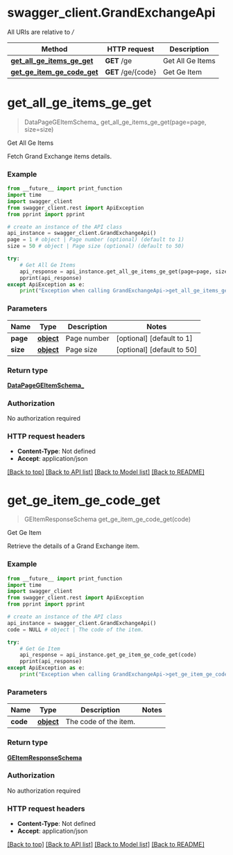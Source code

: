 # swagger_client.GrandExchangeApi

All URIs are relative to */*

Method | HTTP request | Description
------------- | ------------- | -------------
[**get_all_ge_items_ge_get**](GrandExchangeApi.md#get_all_ge_items_ge_get) | **GET** /ge | Get All Ge Items
[**get_ge_item_ge_code_get**](GrandExchangeApi.md#get_ge_item_ge_code_get) | **GET** /ge/{code} | Get Ge Item

# **get_all_ge_items_ge_get**
> DataPageGEItemSchema_ get_all_ge_items_ge_get(page=page, size=size)

Get All Ge Items

Fetch Grand Exchange items details.

### Example
```python
from __future__ import print_function
import time
import swagger_client
from swagger_client.rest import ApiException
from pprint import pprint

# create an instance of the API class
api_instance = swagger_client.GrandExchangeApi()
page = 1 # object | Page number (optional) (default to 1)
size = 50 # object | Page size (optional) (default to 50)

try:
    # Get All Ge Items
    api_response = api_instance.get_all_ge_items_ge_get(page=page, size=size)
    pprint(api_response)
except ApiException as e:
    print("Exception when calling GrandExchangeApi->get_all_ge_items_ge_get: %s\n" % e)
```

### Parameters

Name | Type | Description  | Notes
------------- | ------------- | ------------- | -------------
 **page** | [**object**](.md)| Page number | [optional] [default to 1]
 **size** | [**object**](.md)| Page size | [optional] [default to 50]

### Return type

[**DataPageGEItemSchema_**](DataPageGEItemSchema_.md)

### Authorization

No authorization required

### HTTP request headers

 - **Content-Type**: Not defined
 - **Accept**: application/json

[[Back to top]](#) [[Back to API list]](../README.md#documentation-for-api-endpoints) [[Back to Model list]](../README.md#documentation-for-models) [[Back to README]](../README.md)

# **get_ge_item_ge_code_get**
> GEItemResponseSchema get_ge_item_ge_code_get(code)

Get Ge Item

Retrieve the details of a Grand Exchange item.

### Example
```python
from __future__ import print_function
import time
import swagger_client
from swagger_client.rest import ApiException
from pprint import pprint

# create an instance of the API class
api_instance = swagger_client.GrandExchangeApi()
code = NULL # object | The code of the item.

try:
    # Get Ge Item
    api_response = api_instance.get_ge_item_ge_code_get(code)
    pprint(api_response)
except ApiException as e:
    print("Exception when calling GrandExchangeApi->get_ge_item_ge_code_get: %s\n" % e)
```

### Parameters

Name | Type | Description  | Notes
------------- | ------------- | ------------- | -------------
 **code** | [**object**](.md)| The code of the item. | 

### Return type

[**GEItemResponseSchema**](GEItemResponseSchema.md)

### Authorization

No authorization required

### HTTP request headers

 - **Content-Type**: Not defined
 - **Accept**: application/json

[[Back to top]](#) [[Back to API list]](../README.md#documentation-for-api-endpoints) [[Back to Model list]](../README.md#documentation-for-models) [[Back to README]](../README.md)

